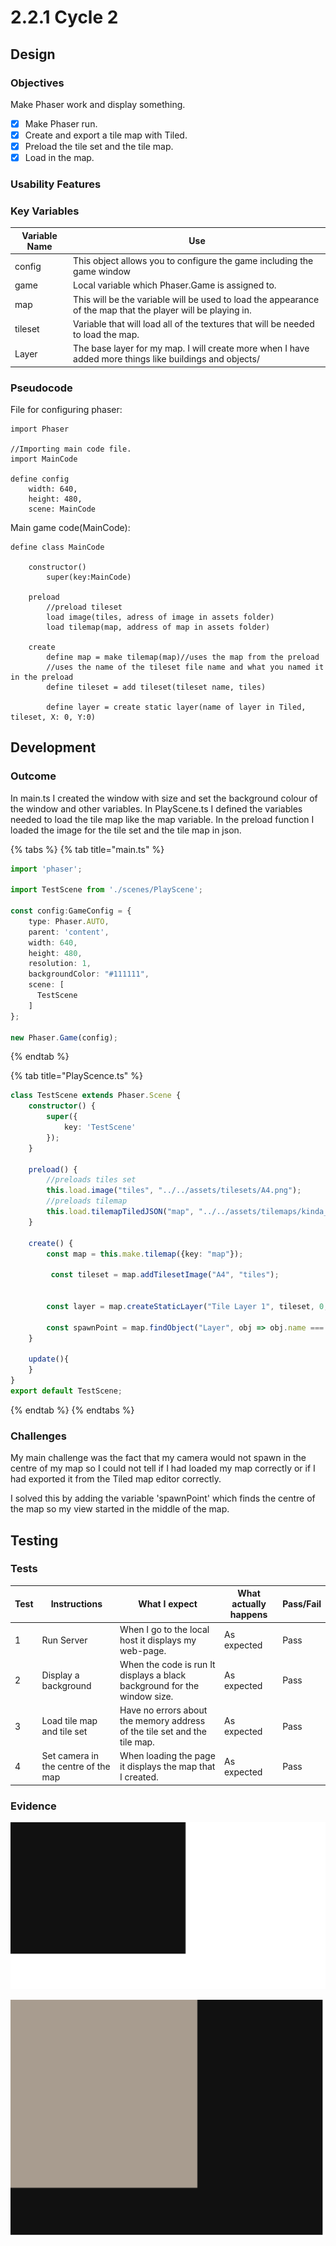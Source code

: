 # 2.2.1 Cycle 2

## Design

### Objectives

Make Phaser work and display something.

* [x] Make Phaser run.
* [x] Create and export a tile map with Tiled.
* [x] Preload the tile set and the tile map.
* [x] Load in the map.

### Usability Features

### Key Variables

| Variable Name | Use                                                                                                          |
| ------------- | ------------------------------------------------------------------------------------------------------------ |
| config        | This object allows you to configure the game including the game window                                       |
| game          | Local variable which Phaser.Game is assigned to.                                                             |
| map           | This will be the variable will be used to load the appearance of the map that the player will be playing in. |
| tileset       | Variable that will load all of the textures that will be needed to load the map.                             |
| Layer         | The base layer for my map. I will create more when I have added more things like buildings and objects/      |

### Pseudocode

File for configuring phaser:

```
import Phaser

//Importing main code file.
import MainCode

define config
    width: 640,
    height: 480,
    scene: MainCode
```

Main game code(MainCode):

```
define class MainCode
    
    constructor()
        super(key:MainCode)
    
    preload
        //preload tileset
        load image(tiles, adress of image in assets folder)
        load tilemap(map, address of map in assets folder)
    
    create
        define map = make tilemap(map)//uses the map from the preload
        //uses the name of the tileset file name and what you named it in the preload
        define tileset = add tileset(tileset name, tiles)
        
        define layer = create static layer(name of layer in Tiled, tileset, X: 0, Y:0)
```

## Development

### Outcome

In main.ts I created the window with size and set the background colour of the window and other variables.  In PlayScene.ts I defined the variables needed to load the tile map like the map variable. In the preload function I loaded the image for the tile set and the tile map in json.

{% tabs %}
{% tab title="main.ts" %}
```typescript
import 'phaser';

import TestScene from './scenes/PlayScene';

const config:GameConfig = {
    type: Phaser.AUTO,
    parent: 'content',
    width: 640,
    height: 480,
    resolution: 1, 
    backgroundColor: "#111111",
    scene: [
      TestScene
    ]
};

new Phaser.Game(config);
```
{% endtab %}

{% tab title="PlayScence.ts" %}
```typescript
class TestScene extends Phaser.Scene {
    constructor() {
        super({
            key: 'TestScene'
        });
    }

    preload() {
        //preloads tiles set
        this.load.image("tiles", "../../assets/tilesets/A4.png");
        //preloads tilemap
        this.load.tilemapTiledJSON("map", "../../assets/tilemaps/kinda_map_moment.json");
    }
    
    create() {
        const map = this.make.tilemap({key: "map"});

         const tileset = map.addTilesetImage("A4", "tiles");


        const layer = map.createStaticLayer("Tile Layer 1", tileset, 0, 0);

        const spawnPoint = map.findObject("Layer", obj => obj.name === "Spawn Point");
    }
    
    update(){
    }
} 
export default TestScene;
```
{% endtab %}
{% endtabs %}

### Challenges

My main challenge was the fact that my camera would not spawn in the centre of my map so I could not tell if I had loaded my map correctly or if I had exported it from the Tiled map editor correctly.

I solved this by adding the variable 'spawnPoint' which finds the centre of the map so my view started in the middle of the map.

## Testing

### Tests

| Test | Instructions                        | What I expect                                                             | What actually happens | Pass/Fail |
| ---- | ----------------------------------- | ------------------------------------------------------------------------- | --------------------- | --------- |
| 1    | Run Server                          | When I go to the local host it displays my web-page.                      | As expected           | Pass      |
| 2    | Display a background                | When the code is run It displays a black background for the window size.  | As expected           | Pass      |
| 3    | Load tile map and tile set          | Have no errors about the memory address of the tile set and the tile map. | As expected           | Pass      |
| 4    | Set camera in the centre of the map | When loading the page it displays the  map that I created.                | As expected           | Pass      |

### Evidence

![Picture of the blank window with the colour I chose as the background.](<../.gitbook/assets/image (4).png>)

![Simple Json map that I loaded into the game.](<../.gitbook/assets/image (8).png>)
